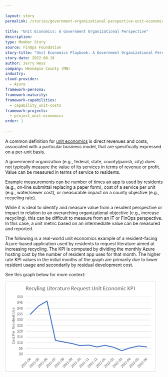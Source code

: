 ```yaml
---

layout: story
permalink: /stories/government-organizational-perspective-unit-economics

title: "Unit Economics: A Government Organizational Perspective"
description:
type: Member Story
source: FinOps Foundation
story-title: "Unit Economics Playbook: A Government Organizational Perspective"
story-date: 2022-08-18
author: Jerry Hess
company: Hennepin County (MN)
industry:
cloud-provider:
  - Azure
framework-persona:
framework-maturity:
framework-capabilities:
  - capability_unit-costs
framework-projects:
  - project_unit-economics
order: 1

---
```


A common definition for [unit economics](https://www.finops.org/framework/capabilities/measure-unit-costs/) is direct revenues and costs, associated with a particular business model, that are specifically expressed on a per-unit basis.

A government organization (e.g., federal, state, county/parish, city) does not typically measure the value of its services in terms of revenue or profit. Value can be measured in terms of service to residents.  

Example measurements can be number of times an app is used by residents (e.g., on-line submittal replacing a paper form), cost of a service per unit (e.g., water/sewer cost), or measurable impact on a county objective (e.g., recycling rate).

While it is ideal to identify and measure value from a resident perspective or impact in relation to an overarching organizational objective (e.g., increase recycling), this can be difficult to measure from an IT or FinOps perspective. In this case, a unit metric based on an intermediate value can be measured and reported.

The following is a real-world unit economics example of a resident-facing Azure-based application used by residents to request literature aimed at increasing recycling. The KPI is computed by dividing the monthly Azure hosting cost by the number of resident app uses for that month. The higher rate KPI values in the initial months of the graph are primarily due to lower resident usage and secondarily by residual development cost.

See this graph below for more context:

![A graph indicating the unit economics of an Azure app](/../img/stories/unit-economics-government-unit-metrics.png)